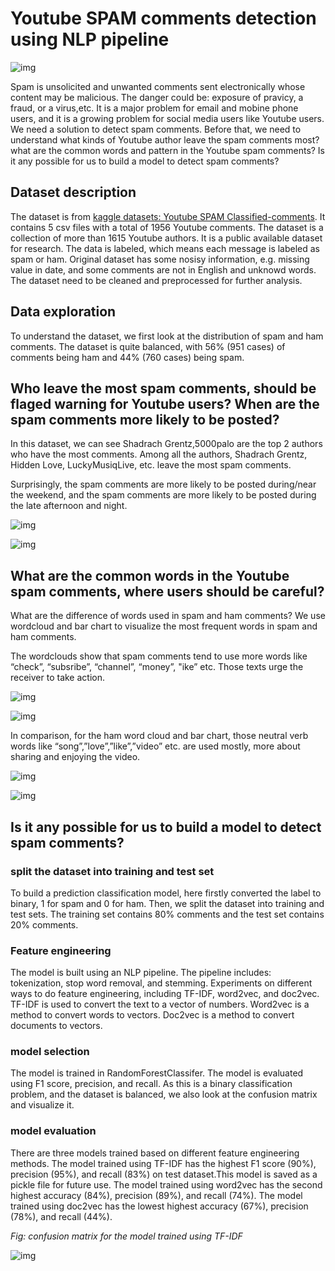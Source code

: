 # Youtube SPAM comments detection using NLP pipeline 

![img](img/poster.PNG)

Spam is unsolicited and unwanted comments sent electronically whose content may be malicious. The danger could be: exposure of pravicy, a fraud, or a virus,etc. It is a major problem for email and mobine phone users, and it is a growing problem for social media users like Youtube users. We need a solution to detect spam comments. Before that, we need to understand what kinds of Youtube author leave the spam comments most? what are the common words and pattern in the Youtube spam comments? Is it any possible for us to build a model to detect spam comments?  


## Dataset description

The dataset is from [kaggle datasets: Youtube SPAM Classified-comments](https://www.kaggle.com/datasets/goneee/youtube-spam-classifiedcomments?select=Youtube03-LMFAO.csv). It contains 5 csv files with a total of 1956 Youtube comments. The dataset is a collection of more than 1615 Youtube authors. It is a public available dataset for research. The data is labeled, which means each message is labeled as spam or ham. Original dataset has some nosisy information, e.g. missing value in date, and some comments are not in English and unknowd words. The dataset need to be cleaned and preprocessed for further analysis.


## Data exploration
To understand the dataset, we first look at the distribution of spam and ham comments. The dataset is quite balanced, with 56% (951 cases)
of comments being ham and 44% (760 cases) being spam. 

## Who leave the most spam comments, should be flaged warning for Youtube users? When are the spam comments more likely to be posted?

In this dataset, we can see Shadrach Grentz,5000palo are the top 2 authors who have the most comments. Among all the authors,  Shadrach Grentz, Hidden Love, LuckyMusiqLive, etc. leave the most spam comments. 

Surprisingly, the spam comments are more likely to be posted during/near the weekend, and the spam comments are more likely to be posted during the late afternoon and night.

![img](img/weekdays.png)

![img](img/hours.png)

## What are the common words in the Youtube spam comments, where users should be careful?

What are the difference of words used in spam and ham comments? We use wordcloud and bar chart to visualize the most frequent words in spam and ham comments. 

The wordclouds show that spam comments tend to use more words like “check”, “subsribe”, “channel”, “money”, "ike” etc. Those texts urge the receiver to take action.

![img](img/spam_wordcloud.png)

![img](img/spam_topwords.png)

In comparison, for the ham word cloud and bar chart, those neutral verb words like “song”,”love”,”like”,”video” etc. are used mostly, more about sharing and enjoying the video.

![img](img/ham_wordcloud.png)

![img](img/ham_topwords.png)

## Is it any possible for us to build a model to detect spam comments? 

### split the dataset into training and test set

 To build a prediction classification model, here firstly converted the label to binary, 1 for spam and 0 for ham. Then, we split the dataset into training and test sets. The training set contains 80%  comments and  the test set contains 20% comments. 

### Feature engineering

The model is built using an NLP pipeline. The pipeline includes: tokenization, stop word removal, and stemming. Experiments on different ways to do feature engineering, including TF-IDF, word2vec, and doc2vec. TF-IDF is used to convert the text to a vector of numbers. Word2vec is a method to convert words to vectors. Doc2vec is a method to convert documents to vectors.

### model selection
The model is trained in RandomForestClassifer. The model is evaluated using F1 score, precision, and recall. As this is a binary classification problem, and the dataset is balanced, we also look at the confusion matrix and visualize it.

### model evaluation
There are three models trained based on different feature engineering methods. The model trained using TF-IDF has the highest F1 score (90%), precision (95%), and recall (83%) on test dataset.This model is saved as a pickle file for future use. The model trained using word2vec has the second highest accuracy (84%), precision (89%), and recall (74%). The model trained using doc2vec has the lowest highest accuracy (67%), precision (78%), and recall (44%). 

_Fig: confusion matrix for the model trained using TF-IDF_

![img](img/RF_confusionmatrix.png)
